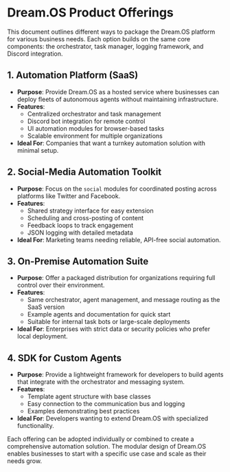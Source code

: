 # Dream.OS Product Offerings

This document outlines different ways to package the Dream.OS platform for various business needs. Each option builds on the same core components: the orchestrator, task manager, logging framework, and Discord integration.

## 1. Automation Platform (SaaS)
- **Purpose**: Provide Dream.OS as a hosted service where businesses can deploy fleets of autonomous agents without maintaining infrastructure.
- **Features**:
  - Centralized orchestrator and task management
  - Discord bot integration for remote control
  - UI automation modules for browser-based tasks
  - Scalable environment for multiple organizations
- **Ideal For**: Companies that want a turnkey automation solution with minimal setup.

## 2. Social-Media Automation Toolkit
- **Purpose**: Focus on the `social` modules for coordinated posting across platforms like Twitter and Facebook.
- **Features**:
  - Shared strategy interface for easy extension
  - Scheduling and cross-posting of content
  - Feedback loops to track engagement
  - JSON logging with detailed metadata
- **Ideal For**: Marketing teams needing reliable, API-free social automation.

## 3. On-Premise Automation Suite
- **Purpose**: Offer a packaged distribution for organizations requiring full control over their environment.
- **Features**:
  - Same orchestrator, agent management, and message routing as the SaaS version
  - Example agents and documentation for quick start
  - Suitable for internal task bots or large-scale deployments
- **Ideal For**: Enterprises with strict data or security policies who prefer local deployment.

## 4. SDK for Custom Agents
- **Purpose**: Provide a lightweight framework for developers to build agents that integrate with the orchestrator and messaging system.
- **Features**:
  - Template agent structure with base classes
  - Easy connection to the communication bus and logging
  - Examples demonstrating best practices
- **Ideal For**: Developers wanting to extend Dream.OS with specialized functionality.

Each offering can be adopted individually or combined to create a comprehensive automation solution. The modular design of Dream.OS enables businesses to start with a specific use case and scale as their needs grow.
